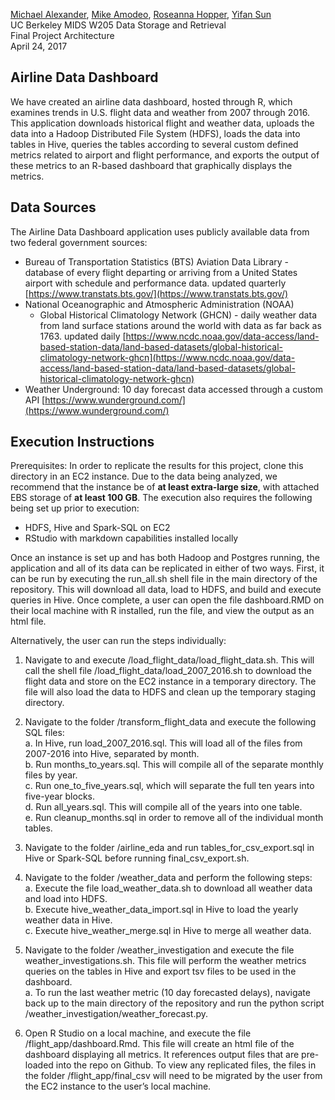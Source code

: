 [Michael Alexander](https://github.com/malexander92), [Mike Amodeo](https://github.com/mike-amodeo), [Roseanna Hopper](https://github.com/r-hopper), [Yifan Sun](https://github.com/ysun1020)  
UC Berkeley MIDS W205 Data Storage and Retrieval  
Final Project Architecture  
April 24, 2017  

## Airline Data Dashboard  
  
We have created an airline data dashboard, hosted through R, which examines trends in U.S. flight data and weather from 2007 through 2016. This application downloads historical flight and weather data, uploads the data into a Hadoop Distributed File System (HDFS), loads the data into tables in Hive, queries the tables according to several custom defined metrics related to airport and flight performance, and exports the output of these metrics to an R-based dashboard that graphically displays the metrics.  
  
## Data Sources  
  
The Airline Data Dashboard application uses publicly available data from two federal government sources:
* Bureau of Transportation Statistics (BTS) Aviation Data Library - database of every flight departing or arriving from a United States airport with schedule and performance data. updated quarterly [https://www.transtats.bts.gov/](https://www.transtats.bts.gov/)  
* National Oceanographic and Atmospheric Administration (NOAA)  
    * Global Historical Climatology Network (GHCN) - daily weather data from land surface stations around the world with data as far back as 1763. updated daily [https://www.ncdc.noaa.gov/data-access/land-based-station-data/land-based-datasets/global-historical-climatology-network-ghcn](https://www.ncdc.noaa.gov/data-access/land-based-station-data/land-based-datasets/global-historical-climatology-network-ghcn)  
* Weather Underground: 10 day forecast data accessed through a custom API [https://www.wunderground.com/](https://www.wunderground.com/)  

## Execution Instructions  
  
Prerequisites: In order to replicate the results for this project, clone this directory in an EC2 instance. Due to the data being analyzed, we recommend that the instance be of **at least extra-large size**, with attached EBS storage of **at least 100 GB**. The execution also requires the following being set up prior to execution:  
* HDFS, Hive and Spark-SQL on EC2 
* RStudio with markdown capabilities installed locally 
  
Once an instance is set up and has both Hadoop and Postgres running, the application and all of its data can be replicated in either of two ways. First, it can be run by executing the run_all.sh shell file in the main directory of the repository. This will download all data, load to HDFS, and build and execute queries in Hive. Once complete, a user can open the file dashboard.RMD on their local machine with R installed, run the file, and view the output as an html file.  

Alternatively, the user can run the steps individually:  
  
1. Navigate to and execute /load_flight_data/load_flight_data.sh. This will call the shell file /load_flight_data/load_2007_2016.sh to download the flight data and store on the EC2 instance in a temporary directory. The file will also load the data to HDFS and clean up the temporary staging directory.  
  
2. Navigate to the folder /transform_flight_data and execute the following SQL files:  
    a. In Hive, run load_2007_2016.sql. This will load all of the files from 2007-2016 into Hive, separated by month.  
    b. Run months_to_years.sql. This will compile all of the separate monthly files by year.  
    c. Run one_to_five_years.sql, which will separate the full ten years into five-year blocks.  
    d. Run all_years.sql. This will compile all of the years into one table.  
    e. Run cleanup_months.sql in order to remove all of the individual month tables.  
  
3. Navigate to the folder /airline_eda and run tables_for_csv_export.sql in Hive or Spark-SQL before running final_csv_export.sh.  
  
4. Navigate to the folder /weather_data and perform the following steps:  
    a. Execute the file load_weather_data.sh to download all weather data and load into HDFS.  
    b. Execute hive_weather_data_import.sql in Hive to load the yearly weather data in Hive.  
    c. Execute hive_weather_merge.sql in Hive to merge all weather data.  
  
5. Navigate to the folder /weather_investigation and execute the file weather_investigations.sh. This file will perform the weather metrics queries on the tables in Hive and export tsv files to be used in the dashboard.  
    a. To run the last weather metric (10 day forecasted delays), navigate back up to the main directory of the repository and run the python script /weather_investigation/weather_forecast.py.  
  
6. Open R Studio on a local machine, and execute the file /flight_app/dashboard.Rmd. This file will create an html file of the dashboard displaying all metrics. It references output files that are pre-loaded into the repo on Github. To view any replicated files, the files in the folder /flight_app/final_csv will need to be migrated by the user from the EC2 instance to the user’s local machine.
